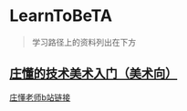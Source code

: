 # LearnToBeTA
> 学习路径上的资料列出在下方
## [庄懂的技术美术入门（美术向）](./ZhuangDongTA/README.md)
[庄懂老师b站链接](https://space.bilibili.com/6373917)

